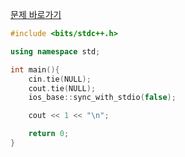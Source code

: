 [문제 바로가기](https://boj.kr/18096)

```c++
#include <bits/stdc++.h>

using namespace std;

int main(){
    cin.tie(NULL);
    cout.tie(NULL);
    ios_base::sync_with_stdio(false);

    cout << 1 << "\n";

    return 0;
}
```